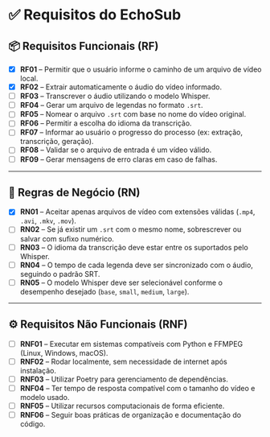 # ✅ Requisitos do EchoSub

## 📦 Requisitos Funcionais (RF)

- [x] **RF01** – Permitir que o usuário informe o caminho de um arquivo de vídeo local.
- [x] **RF02** – Extrair automaticamente o áudio do vídeo informado.
- [ ] **RF03** – Transcrever o áudio utilizando o modelo Whisper.
- [ ] **RF04** – Gerar um arquivo de legendas no formato `.srt`.
- [ ] **RF05** – Nomear o arquivo `.srt` com base no nome do vídeo original.
- [ ] **RF06** – Permitir a escolha do idioma da transcrição.
- [ ] **RF07** – Informar ao usuário o progresso do processo (ex: extração, transcrição, geração).
- [ ] **RF08** – Validar se o arquivo de entrada é um vídeo válido.
- [ ] **RF09** – Gerar mensagens de erro claras em caso de falhas.

---

## 📌 Regras de Negócio (RN)

- [x] **RN01** – Aceitar apenas arquivos de vídeo com extensões válidas (`.mp4`, `.avi`, `.mkv`, `.mov`).
- [ ] **RN02** – Se já existir um `.srt` com o mesmo nome, sobrescrever ou salvar com sufixo numérico.
- [ ] **RN03** – O idioma da transcrição deve estar entre os suportados pelo Whisper.
- [ ] **RN04** – O tempo de cada legenda deve ser sincronizado com o áudio, seguindo o padrão SRT.
- [ ] **RN05** – O modelo Whisper deve ser selecionável conforme o desempenho desejado (`base`, `small`, `medium`, `large`).

---

## ⚙️ Requisitos Não Funcionais (RNF)

- [ ] **RNF01** – Executar em sistemas compatíveis com Python e FFMPEG (Linux, Windows, macOS).
- [ ] **RNF02** – Rodar localmente, sem necessidade de internet após instalação.
- [ ] **RNF03** – Utilizar Poetry para gerenciamento de dependências.
- [ ] **RNF04** – Ter tempo de resposta compatível com o tamanho do vídeo e modelo usado.
- [ ] **RNF05** – Utilizar recursos computacionais de forma eficiente.
- [ ] **RNF06** – Seguir boas práticas de organização e documentação do código.
